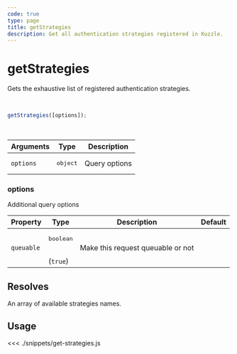 ```yaml
---
code: true
type: page
title: getStrategies
description: Get all authentication strategies registered in Kuzzle.
---
```


# getStrategies

Gets the exhaustive list of registered authentication strategies.

<br/>

```javascript
getStrategies([options]);
```

<br/>

| Arguments | Type              | Description   |
| --------- | ----------------- | ------------- |
| `options` | <pre>object</pre> | Query options |

### options

Additional query options

| Property   | Type                            | Description                       | Default |
| ---------- | ------------------------------- | --------------------------------- | ------- |
| `queuable` | <pre>boolean</pre><br/>(`true`) | Make this request queuable or not |

## Resolves

An array of available strategies names.

## Usage

<<< ./snippets/get-strategies.js
